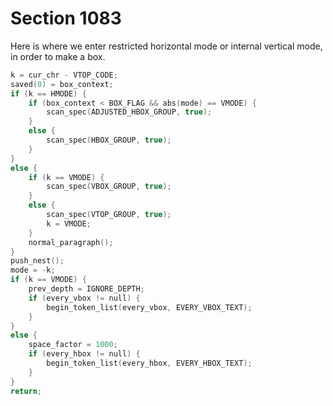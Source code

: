 # Section 1083

Here is where we enter restricted horizontal mode or internal vertical mode, in order to make a box.

```c << Initiate the construction of an hbox or vbox, then |return| >>=
k = cur_chr - VTOP_CODE;
saved(0) = box_context;
if (k == HMODE) {
    if (box_context < BOX_FLAG && abs(mode) == VMODE) {
        scan_spec(ADJUSTED_HBOX_GROUP, true);
    }
    else {
        scan_spec(HBOX_GROUP, true);
    }
}
else {
    if (k == VMODE) {
        scan_spec(VBOX_GROUP, true);
    }
    else {
        scan_spec(VTOP_GROUP, true);
        k = VMODE;
    }
    normal_paragraph();
}
push_nest();
mode = -k;
if (k == VMODE) {
    prev_depth = IGNORE_DEPTH;
    if (every_vbox != null) {
        begin_token_list(every_vbox, EVERY_VBOX_TEXT);
    }
}
else {
    space_factor = 1000;
    if (every_hbox != null) {
        begin_token_list(every_hbox, EVERY_HBOX_TEXT);
    }
}
return;
```
